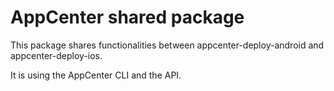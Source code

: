 # AppCenter shared package

This package shares functionalities between appcenter-deploy-android and appcenter-deploy-ios.

It is using the AppCenter CLI and the API.
